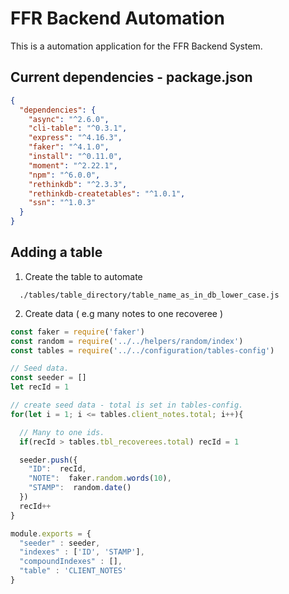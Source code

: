 # FFR Backend Automation 

This is a automation application for the FFR Backend System.

## Current dependencies - package.json

```json
{
  "dependencies": {
    "async": "^2.6.0",
    "cli-table": "^0.3.1",
    "express": "^4.16.3",
    "faker": "^4.1.0",
    "install": "^0.11.0",
    "moment": "^2.22.1",
    "npm": "^6.0.0",
    "rethinkdb": "^2.3.3",
    "rethinkdb-createtables": "^1.0.1",
    "ssn": "^1.0.3"
  }
}
```

## Adding a table
1. Create the table to automate
```text
  ./tables/table_directory/table_name_as_in_db_lower_case.js
```

2. Create data ( e.g many notes to one recoveree )
```javascript
const faker = require('faker')
const random = require('../../helpers/random/index')
const tables = require('../../configuration/tables-config')

// Seed data.
const seeder = []
let recId = 1

// create seed data - total is set in tables-config.
for(let i = 1; i <= tables.client_notes.total; i++){

  // Many to one ids.
  if(recId > tables.tbl_recoverees.total) recId = 1

  seeder.push({
    "ID":  recId,
    "NOTE":  faker.random.words(10),
    "STAMP":  random.date()
  })
  recId++
}

module.exports = {
  "seeder" : seeder,
  "indexes" : ['ID', 'STAMP'],
  "compoundIndexes" : [],
  "table" : 'CLIENT_NOTES'
}

```

